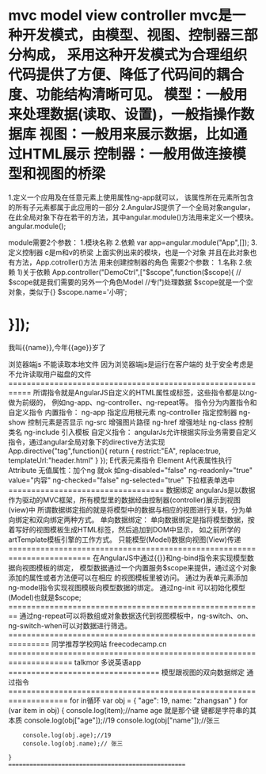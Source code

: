 mvc  model view controller
mvc是一种开发模式，由模型、视图、控制器三部分构成，
采用这种开发模式为合理组织代码提供了方便、降低了代码间的耦合度、功能结构清晰可见。
模型：一般用来处理数据(读取、设置)，一般指操作数据库
视图：一般用来展示数据，比如通过HTML展示
控制器：一般用做连接模型和视图的桥梁
==========================================================================
1.定义一个应用及在任意元素上使用属性ng-app就可以，
该属性所在元素所包含的所有子元素都属于此应用的一部分
2.AngularJS提供了一个全局对象angular，在此全局对象下存在若干的方法，其中angular.module()方法用来定义一个模块。
angular.module();

module需要2个参数：
1.模块名称
2.依赖
var app=angular.module("App",[]);
3.定义控制器
c是m和v的桥梁
上面实例出来的模块，也是一个对象
并且在此对象也有方法，App.cotroller()方法
用来创建控制器的角色
需要2个参数：
1.名称
2.依赖
    1)关于依赖
App.controller("DemoCtrl",["$scope",function($scope){
   // $scope就是我们需要的另外一个角色Model
    //专门处理数据
    $scope就是一个空对象，类似于{}
    $scope.name='小明';

}]);
==================================================
 <script src="libs/angular.js"></script>
</head>
<!--1.定义一个应用-->
<body ng-app="App">
<!--4.把控制器角色指定到要操作的元素上-及通过ng-controller属性可以指定视图-->
<div ng-controller="ctrl">
    <p>我叫{{name}},今年{{age}}岁了</p>
</div>
<script>
    //    2.用angular.module方法实例一个模块出来
    var App = angular.module("App", []);//不依赖任何模块就写空数组
    //    3.用这个实例出来的对象用此方法创建控制器角色
    App.controller("ctrl", ["$scope", function ($scope) {
//        $scope对象处理数据
        $scope.name = "小明";
        $scope.age=30;
    }])

</script>

</body>
浏览器端js 不能读取本地文件 因为浏览器端js是运行在客户端的
处于安全考虑是不允许读取用户磁盘的文件
===========================================================
所谓指令就是AngularJS自定义的HTML属性或标签，这些指令都是以ng-做为前缀的，
例如ng-app、ng-controller、ng-repeat等。
指令分为内置指令和自定义指令
内置指令：
ng-app 指定应用根元素
ng-controller 指定控制器
ng-show 控制元素是否显示
ng-src 增强图片路径
ng-href 增强地址
ng-class 控制类名
ng-include 引入模板
自定义指令：
angularJs允许根据实际业务需要自定义指令，通过angular全局对象下的directive方法实现
App.directive("tag",function(){
    return {
        restrict:"EA",
        replace:true,
        templateUrl:"header.html"
    }
});
E代表元素指令 Element
A代表属性执行 Attribute
无值属性：加个ng 就ok 
如ng-disabled="false"  ng-readonly="true" value="内容"
 ng-checked="false"
ng-selected="true" 下拉框表单选中
==================================
数据绑定
angularJs是以数据作为驱动的MVC框架，所有模型里的数据经由控制器(controller)展示到视图(view)中
所谓数据绑定指的就是将模型中的数据与相应的视图进行关联，分为单向绑定和双向绑定两种方式。
单向数据绑定：
单向数据绑定是指将模型数据，按着写好的视图模板生成HTML标签，然后追加到DOM中显示，
如之前所学的artTemplate模板引擎的工作方式。
只能模型(Model)数据向视图(View)传递
========================================================================
在AngularJS中通过{{}}和ng-bind指令来实现模型数据向视图模板的绑定，
模型数据通过一个内置服务$scope来提供，通过这个对象添加的属性或者方法便可以在相应
的视图模板里被访问。
通过为表单元素添加ng-model指令实现视图模板向模型数据的绑定。
通过ng-init 可以初始化模型(Model)也就是$scope;
========================================================
通过ng-repeat可以将数组或对象数据迭代到视图模板中，ng-switch、on、ng-switch-when可以对数据进行筛选。
===============================================================
同学推荐学校网站
freecodecamp.cn
====================================================================
talkmor 多说英语app
=================================
模型跟视图的双向数据绑定 通过指令
===================================================================
for in循环
var obj = {
        "age": 19,
        name: "zhangsan"
    }
    for (var item in obj) {
        console.log(item);//name age 就是那个键 键都是字符串的其本质
        <!--两种得到值的方式-->
        console.log(obj["age"]);//19
        console.log(obj["name"]);//张三
        
        console.log(obj.age);//19
        console.log(obj.name);// 张三

    }
    ==================================================



